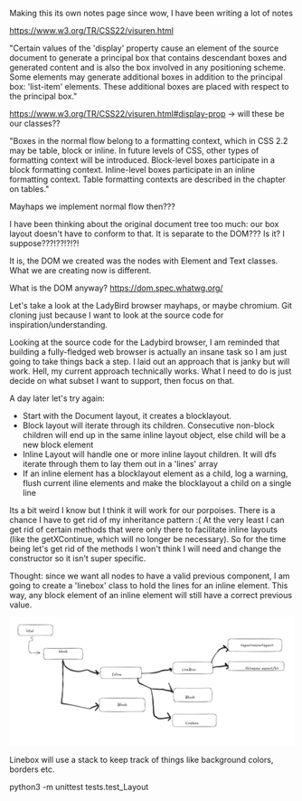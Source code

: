 Making this its own notes page since wow, I have been writing a lot of notes 

https://www.w3.org/TR/CSS22/visuren.html

"Certain values of the 'display' property cause an element of the source document to generate a principal box that contains descendant boxes and generated content and is also the box involved in any positioning scheme. Some elements may generate additional boxes in addition to the principal box: 'list-item' elements. These additional boxes are placed with respect to the principal box."

https://www.w3.org/TR/CSS22/visuren.html#display-prop -> will these be our classes?? 

"Boxes in the normal flow belong to a formatting context, which in CSS 2.2 may be table, block or inline. In future levels of CSS, other types of formatting context will be introduced. Block-level boxes participate in a block formatting context. Inline-level boxes participate in an inline formatting context. Table formatting contexts are described in the chapter on tables."

Mayhaps we implement normal flow then??? 

I have been thinking about the original document tree too much: our box layout doesn't have to conform to that. It is separate to the DOM??? Is it? I suppose???!??!?!?! 

It is, the DOM we created was the nodes with Element and Text classes. What we are creating now is different. 

What is the DOM anyway? https://dom.spec.whatwg.org/

Let's take a look at the LadyBird browser mayhaps, or maybe chromium. Git cloning just because I want to look at the source code for inspiration/understanding. 

Looking at the source code for the Ladybird browser, I am reminded that building a fully-fledged web browser is actually an insane task so I am just going to take things back a step. I laid out an approach that is janky but will work. Hell, my current approach technically works. What I need to do is just decide on what subset I want to support, then focus on that. 


A day later let's try again:

* Start with the Document layout, it creates a blocklayout.
* Block layout will iterate through its children. Consecutive non-block children will end up in the same inline layout object, else child will be a new block element
* Inline Layout will handle one or more inline layout children. It will dfs iterate through them to lay them out in a 'lines' array
* If an inline element has a blocklayout element as a child, log a warning, flush current iline elements and make the blocklayout a child on a single line 

Its a bit weird I know but I think it will work for our porpoises. There is a chance I have to get rid of my inheritance pattern :(
At the very least I can get rid of certain methods that were only there to facilitate inline layouts (like the getXContinue, which will no longer be necessary).
So for the time being let's get rid of the methods I won't think I will need and change the constructor so it isn't super specific.

Thought: since we want all nodes to have a valid previous component, I am going to create a 'linebox' class to hold the lines for an inline element. This way, any block element of an inline element will still have a correct previous value. 

![alt text](image-1.png)

Linebox will use a stack to keep track of things like background colors, borders etc. 


python3 -m unittest tests.test_Layout